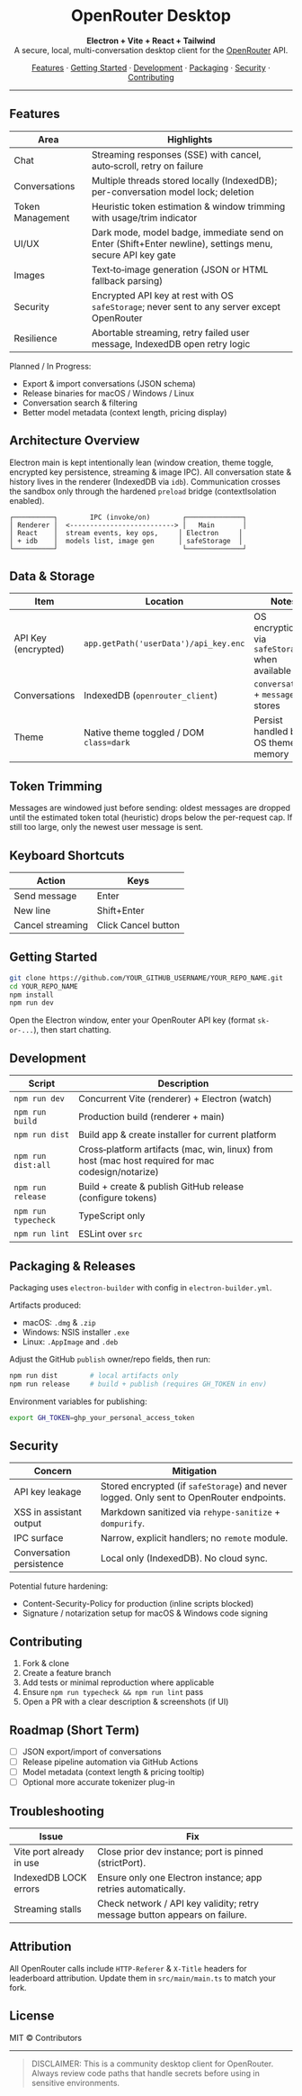 <div align="center">
	<h1>OpenRouter Desktop</h1>
	<p><strong>Electron + Vite + React + Tailwind</strong><br/>A secure, local, multi-conversation desktop client for the <a href="https://openrouter.ai/" target="_blank" rel="noreferrer">OpenRouter</a> API.</p>
	<p>
		<a href="#features">Features</a> ·
		<a href="#getting-started">Getting Started</a> ·
		<a href="#development">Development</a> ·
		<a href="#packaging--releases">Packaging</a> ·
		<a href="#security">Security</a> ·
		<a href="#contributing">Contributing</a>
	</p>
</div>

---

## Features
| Area | Highlights |
|------|------------|
| Chat | Streaming responses (SSE) with cancel, auto‑scroll, retry on failure |
| Conversations | Multiple threads stored locally (IndexedDB); per-conversation model lock; deletion |
| Token Management | Heuristic token estimation & window trimming with usage/trim indicator |
| UI/UX | Dark mode, model badge, immediate send on Enter (Shift+Enter newline), settings menu, secure API key gate |
| Images | Text‑to‑image generation (JSON or HTML fallback parsing) |
| Security | Encrypted API key at rest with OS `safeStorage`; never sent to any server except OpenRouter |
| Resilience | Abortable streaming, retry failed user message, IndexedDB open retry logic |

Planned / In Progress:
- Export & import conversations (JSON schema)
- Release binaries for macOS / Windows / Linux
- Conversation search & filtering
- Better model metadata (context length, pricing display)

## Architecture Overview
Electron main is kept intentionally lean (window creation, theme toggle, encrypted key persistence, streaming & image IPC). All conversation state & history lives in the renderer (IndexedDB via `idb`). Communication crosses the sandbox only through the hardened `preload` bridge (contextIsolation enabled).

```
┌──────────┐        IPC (invoke/on)        ┌──────────────┐
│ Renderer │  <--------------------------> │   Main       │
│ React    │  stream events, key ops,     │ Electron     │
│ + idb    │  models list, image gen      │ safeStorage  │
└──────────┘                               └──────────────┘
```

## Data & Storage
| Item | Location | Notes |
|------|----------|-------|
| API Key (encrypted) | `app.getPath('userData')/api_key.enc` | OS encryption via `safeStorage` when available |
| Conversations | IndexedDB (`openrouter_client`) | `conversations` + `messages` stores |
| Theme | Native theme toggled / DOM `class=dark` | Persist handled by OS theme memory |

## Token Trimming
Messages are windowed just before sending: oldest messages are dropped until the estimated token total (heuristic) drops below the per-request cap. If still too large, only the newest user message is sent.

## Keyboard Shortcuts
| Action | Keys |
|--------|------|
| Send message | Enter |
| New line | Shift+Enter |
| Cancel streaming | Click Cancel button |

## Getting Started
```bash
git clone https://github.com/YOUR_GITHUB_USERNAME/YOUR_REPO_NAME.git
cd YOUR_REPO_NAME
npm install
npm run dev
```
Open the Electron window, enter your OpenRouter API key (format `sk-or-...`), then start chatting.

## Development
| Script | Description |
|--------|-------------|
| `npm run dev` | Concurrent Vite (renderer) + Electron (watch) |
| `npm run build` | Production build (renderer + main) |
| `npm run dist` | Build app & create installer for current platform |
| `npm run dist:all` | Cross‑platform artifacts (mac, win, linux) from host (mac host required for mac codesign/notarize) |
| `npm run release` | Build + create & publish GitHub release (configure tokens) |
| `npm run typecheck` | TypeScript only |
| `npm run lint` | ESLint over `src` |

## Packaging & Releases
Packaging uses `electron-builder` with config in `electron-builder.yml`.

Artifacts produced:
- macOS: `.dmg` & `.zip`
- Windows: NSIS installer `.exe`
- Linux: `.AppImage` and `.deb`

Adjust the GitHub `publish` owner/repo fields, then run:
```bash
npm run dist        # local artifacts only
npm run release     # build + publish (requires GH_TOKEN in env)
```

Environment variables for publishing:
```bash
export GH_TOKEN=ghp_your_personal_access_token
```

## Security
| Concern | Mitigation |
|---------|------------|
| API key leakage | Stored encrypted (if `safeStorage`) and never logged. Only sent to OpenRouter endpoints. |
| XSS in assistant output | Markdown sanitized via `rehype-sanitize` + `dompurify`. |
| IPC surface | Narrow, explicit handlers; no `remote` module. |
| Conversation persistence | Local only (IndexedDB). No cloud sync. |

Potential future hardening:
- Content-Security-Policy for production (inline scripts blocked)
- Signature / notarization setup for macOS & Windows code signing

## Contributing
1. Fork & clone
2. Create a feature branch
3. Add tests or minimal reproduction where applicable
4. Ensure `npm run typecheck && npm run lint` pass
5. Open a PR with a clear description & screenshots (if UI)

## Roadmap (Short Term)
- [ ] JSON export/import of conversations
- [ ] Release pipeline automation via GitHub Actions
- [ ] Model metadata (context length & pricing tooltip)
- [ ] Optional more accurate tokenizer plug-in

## Troubleshooting
| Issue | Fix |
|-------|-----|
| Vite port already in use | Close prior dev instance; port is pinned (strictPort). |
| IndexedDB LOCK errors | Ensure only one Electron instance; app retries automatically. |
| Streaming stalls | Check network / API key validity; retry message button appears on failure. |

## Attribution
All OpenRouter calls include `HTTP-Referer` & `X-Title` headers for leaderboard attribution. Update them in `src/main/main.ts` to match your fork.

## License
MIT © Contributors

---

> DISCLAIMER: This is a community desktop client for OpenRouter. Always review code paths that handle secrets before using in sensitive environments.
